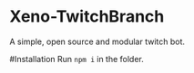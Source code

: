 # Xeno-TwitchBranch
A simple, open source and modular twitch bot.

#Installation
Run `npm i` in the folder.
